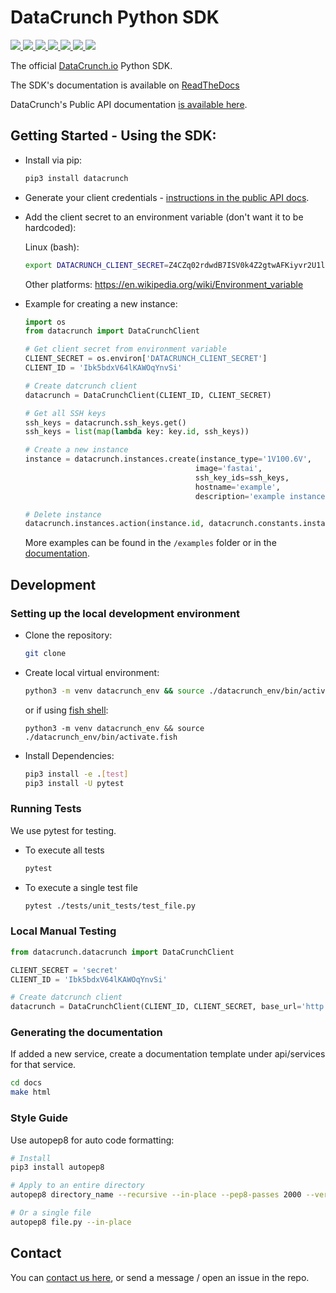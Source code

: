 # DataCrunch Python SDK

<p>
  <a href='https://github.com/DataCrunch-io/datacrunch-python/actions?query=workflow%3A%22Unit+Tests%22+branch%3Amaster'>
    <img src='https://github.com/DataCrunch-io/datacrunch-python/workflows/Unit%20Tests/badge.svg'></img>
  </a>

  <a href='https://github.com/DataCrunch-io/datacrunch-python/actions?query=workflow%3A%22Code+Style%22+branch%3Amaster'>
    <img src='https://github.com/DataCrunch-io/datacrunch-python/workflows/Code%20Style/badge.svg'></img>
  </a>

  <a href="https://codecov.io/gh/DataCrunch-io/datacrunch-python">
    <img src="https://codecov.io/gh/DataCrunch-io/datacrunch-python/branch/master/graph/badge.svg?token=5X5KTYSSPK"/>
  </a>

  <a href='https://datacrunch-python.readthedocs.io/en/latest/'>
    <img src='https://readthedocs.org/projects/datacrunch-python/badge/?version=latest'></img>
  </a>

  <a href='https://github.com/DataCrunch-io/datacrunch-python/blob/master/LICENSE'>
    <img src='https://img.shields.io/github/license/DataCrunch-io/datacrunch-python'></img>
  </a>

  <a href='https://pypi.org/project/datacrunch/'>
    <img src='https://img.shields.io/pypi/v/datacrunch?logo=python'></img>
  </a>

  <a href='https://pypi.org/project/datacrunch/'>
    <img src='https://img.shields.io/pypi/pyversions/datacrunch'></img>
  </a>
</p>

The official [DataCrunch.io](https://datacrunch.io) Python SDK.

The SDK's documentation is available on [ReadTheDocs](https://datacrunch-python.readthedocs.io/en/latest/)

DataCrunch's Public API documentation [is available here](https://datacrunch.stoplight.io/docs/datacrunch-public/docs/Overview/Introduction.md).

## Getting Started - Using the SDK:

- Install via pip:

  ```bash
  pip3 install datacrunch
  ```

- Generate your client credentials - [instructions in the public API docs](https://datacrunch.stoplight.io/docs/datacrunch-public/docs/Overview/Quick-Start-Guide.md).

- Add the client secret to an environment variable (don't want it to be hardcoded):

  Linux (bash):

  ```bash
  export DATACRUNCH_CLIENT_SECRET=Z4CZq02rdwdB7ISV0k4Z2gtwAFKiyvr2U1l0KDIeYi
  ```

  Other platforms:
  https://en.wikipedia.org/wiki/Environment_variable

- Example for creating a new instance:

  ```python
  import os
  from datacrunch import DataCrunchClient

  # Get client secret from environment variable
  CLIENT_SECRET = os.environ['DATACRUNCH_CLIENT_SECRET']
  CLIENT_ID = 'Ibk5bdxV64lKAWOqYnvSi'

  # Create datcrunch client
  datacrunch = DataCrunchClient(CLIENT_ID, CLIENT_SECRET)

  # Get all SSH keys
  ssh_keys = datacrunch.ssh_keys.get()
  ssh_keys = list(map(lambda key: key.id, ssh_keys))

  # Create a new instance
  instance = datacrunch.instances.create(instance_type='1V100.6V',
                                        image='fastai',
                                        ssh_key_ids=ssh_keys,
                                        hostname='example',
                                        description='example instance')

  # Delete instance
  datacrunch.instances.action(instance.id, datacrunch.constants.instance_actions.DELETE)
  ```

  More examples can be found in the `/examples` folder or in the [documentation](https://datacrunch-python.readthedocs.io/en/latest/).

## Development

### Setting up the local development environment

- Clone the repository:

  ```bash
  git clone
  ```

- Create local virtual environment:

  ```bash
  python3 -m venv datacrunch_env && source ./datacrunch_env/bin/activate
  ```

  or if using [fish shell](https://fishshell.com/):

  ```fish
  python3 -m venv datacrunch_env && source ./datacrunch_env/bin/activate.fish
  ```

- Install Dependencies:

  ```bash
  pip3 install -e .[test]
  pip3 install -U pytest
  ```

### Running Tests

We use pytest for testing.

- To execute all tests

  ```bash
  pytest
  ```

- To execute a single test file

  ```bash
  pytest ./tests/unit_tests/test_file.py
  ```

### Local Manual Testing

```python
from datacrunch.datacrunch import DataCrunchClient

CLIENT_SECRET = 'secret'
CLIENT_ID = 'Ibk5bdxV64lKAWOqYnvSi'

# Create datcrunch client
datacrunch = DataCrunchClient(CLIENT_ID, CLIENT_SECRET, base_url='http://localhost:3001/v1')
```

### Generating the documentation

If added a new service, create a documentation template under api/services for that service.

```bash
cd docs
make html
```

### Style Guide

Use autopep8 for auto code formatting:

```bash
# Install
pip3 install autopep8

# Apply to an entire directory
autopep8 directory_name --recursive --in-place --pep8-passes 2000 --verbose

# Or a single file
autopep8 file.py --in-place
```

## Contact

You can [contact us here](https://datacrunch.io/contact/), or send a message / open an issue in the repo.
